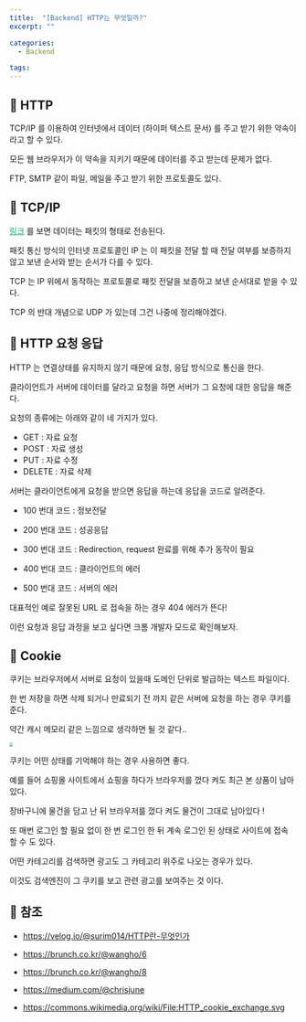 ```yaml
---
title:  "[Backend] HTTP는 무엇일까?"
excerpt: ""

categories:
  - Backend

tags:
---
```


## 📡 HTTP

TCP/IP 를 이용하여 인터넷에서 데이터 (하이퍼 텍스트 문서) 를 주고 받기 위한 약속이라고 할 수 있다.

모든 웹 브라우저가 이 약속을 지키기 때문에 데이터를 주고 받는데 문제가 없다.

FTP, SMTP 같이 파일, 메일을 주고 받기 위한 프로토콜도 있다.

## 📌 TCP/IP

<a href="https://nam-ki-bok.github.io/backend/Backend_2/" style="color:#0FA678" target="_blank">링크</a> 를 보면 데이터는 패킷의 형태로 전송된다.

패킷 통신 방식의 인터넷 프로토콜인 IP 는 이 패킷을 전달 할 때 전달 여부를 보증하지 않고 보낸 순서와 받는 순서가 다를 수 있다.

TCP 는 IP 위에서 동작하는 프로토콜로 패킷 전달을 보증하고 보낸 순서대로 받을 수 있다.

TCP 의 반대 개념으로 UDP 가 있는데 그건 나중에 정리해야겠다.

## 📎 HTTP 요청 응답

HTTP 는 연결상태를 유지하지 않기 때문에 요청, 응답 방식으로 통신을 한다.

클라이언트가 서버에 데이터를 달라고 요청을 하면 서버가 그 요청에 대한 응답을 해준다.

요청의 종류에는 아래와 같이 네 가지가 있다.

- GET : 자료 요청
- POST : 자료 생성
- PUT : 자료 수정
- DELETE : 자료 삭제

서버는 클라이언트에게 요청을 받으면 응답을 하는데 응답을 코드로 알려준다.

- 100 번대 코드 : 정보전달

- 200 번대 코드 : 성공응답

- 300 번대 코드 : Redirection, request 완료를 위해 추가 동작이 필요

- 400 번대 코드 : 클라이언트의 에러

- 500 번대 코드 : 서버의 에러

대표적인 예로 잘못된 URL 로 접속을 하는 경우 404 에러가 뜬다!

이런 요청과 응답 과정을 보고 싶다면 크롬 개발자 모드로 확인해보자.

## 🍪 Cookie

쿠키는 브라우저에서 서버로 요청이 있을때 도메인 단위로 발급하는 텍스트 파일이다.

한 번 저장을 하면 삭제 되거나 만료되기 전 까지 같은 서버에 요청을 하는 경우 쿠키를 준다.

약간 캐시 메모리 같은 느낌으로 생각하면 될 것 같다..

<img src="https://nam-ki-bok.github.io/assets/images/backend/cookie.png" style="zoom:40%;" />

쿠키는 어떤 상태를 기억해야 하는 경우 사용하면 좋다.

예를 들어 쇼핑몰 사이트에서 쇼핑을 하다가 브라우저를 껐다 켜도 최근 본 상품이 남아있다.

장바구니에 물건을 담고 난 뒤 브라우저를 껐다 켜도 물건이 그대로 남아있다 !

또 매번 로그인 할 필요 없이 한 번 로그인 한 뒤 계속 로그인 된 상태로 사이트에 접속 할 수 도 있다.

어떤 카테고리를 검색하면 광고도 그 카테고리 위주로 나오는 경우가 있다.

이것도 검색엔진이 그 쿠키를 보고 관련 광고를 보여주는 것 이다.

## 📕 참조

- <a href="https://velog.io/@surim014/HTTP%EB%9E%80-%EB%AC%B4%EC%97%87%EC%9D%B8%EA%B0%80" style="color:#0FA678" target="_blank">https://velog.io/@surim014/HTTP란-무엇인가</a>

- <a href="https://brunch.co.kr/@wangho/6" style="color:#0FA678" target="_blank">https://brunch.co.kr/@wangho/6

- <a href="https://brunch.co.kr/@wangho/8" style="color:#0FA678" target="_blank">https://brunch.co.kr/@wangho/8</a>

- <a href="https://medium.com/@chrisjune_13837/web-http-tcp-ip-%EB%A9%94%EC%8B%9C%EC%A7%80%EB%9E%80-4b2721fe296f" style="color:#0FA678" target="_blank">https://medium.com/@chrisjune</a>

- <a href="https://commons.wikimedia.org/wiki/File:HTTP_cookie_exchange.svg" style="color:#0FA678" target="_blank">https://commons.wikimedia.org/wiki/File:HTTP_cookie_exchange.svg</a>

